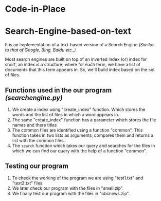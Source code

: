 # Code-in-Place
# Search-Engine-based-on-text
It is an Implementation of a text-based version of a Search Engine *(Similar to that of Google, Bing, Baidu etc.,)*

Most search engines are built on top of an inverted index (or) index for short, an index is a structure, where for each term, we have a list of documents that this term appears in.
So, we'll build index based on the set of files.

## Functions used in the our program *(searchengine.py)* 
 1. We create a index using "create_index" function. Which stores the words and the list of files in which a word appears in.
 2. The same "create_index" function has a parameter which stores the file names and there titles
 3. The common files are identified using a function "common". This function takes in two lists as arguments, compares them and returns a list with the common files.
 4. The `search` function which takes our query and searches for the files in which we can find our query with the help of a function "common".
 
## Testing our program
  1. To check the working of the program we are using "test1.txt" and "text2.txt" files
  2. We later check our program with the files in "small.zip".
  3. We finally test our program with the files in "bbcnews.zip".

